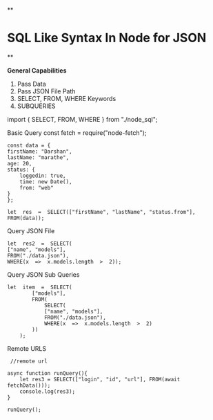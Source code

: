 
**

# SQL Like Syntax In Node for JSON

**

  

**General Capabilities**

  
  

 1. Pass Data
 2. Pass JSON File Path
 3. SELECT, FROM, WHERE Keywords
 4. SUBQUERIES 

  
  
   import { SELECT, FROM, WHERE } from "./node_sql";



Basic Query 
    const fetch = require("node-fetch");

    const data = {
    firstName: "Darshan",
    lastName: "marathe",
    age: 20,
    status: {
        loggedin: true,
        time: new Date(),
        from: "web"
    }
    };

    let  res  =  SELECT(["firstName", "lastName", "status.from"], FROM(data));

Query JSON File 

    let  res2  =  SELECT(
	["name", "models"],
	FROM("./data.json"),
	WHERE(x  =>  x.models.length  >  2));

Query JSON Sub Queries 

    let  item  =  SELECT(
    		["models"],
    		FROM(
    			SELECT(
    			["name", "models"],
    			FROM("./data.json"),
    			WHERE(x  =>  x.models.length  >  2)
    		))
    	);


Remote URLS

     //remote url

    async function runQuery(){
        let res3 = SELECT(["login", "id", "url"], FROM(await fetchData()));
        console.log(res3);
    }
     
    runQuery();
 